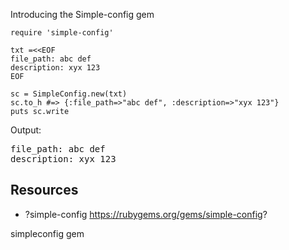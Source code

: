 Introducing the Simple-config gem

    require 'simple-config'

    txt =<<EOF
    file_path: abc def
    description: xyx 123
    EOF

    sc = SimpleConfig.new(txt)
    sc.to_h #=> {:file_path=>"abc def", :description=>"xyx 123"}
    puts sc.write

Output:

<pre>
file_path: abc def
description: xyx 123
</pre>

## Resources

* ?simple-config https://rubygems.org/gems/simple-config?

simpleconfig gem
